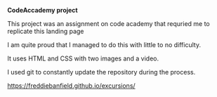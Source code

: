 **CodeAccademy project**

This project was an assignment on code academy that requried me to replicate this landing page

I am quite proud that I managed to do this with little to no difficulty.

It uses HTML and CSS with two images and a video.

I used git to constantly update the repository during the process.

https://freddiebanfield.github.io/excursions/
